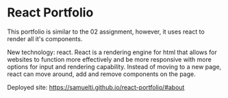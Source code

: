 # React Portfolio

This portfolio is similar to the 02 assignment, however, it uses react to render all it's components.

New technology: react. React is a rendering engine for html that allows for websites to function more effectively and be more responsive with more options for input and rendering capability. Instead of moving to a new page, react can move around, add and remove components on the page.

Deployed site: https://samuelti.github.io/react-portfolio/#about